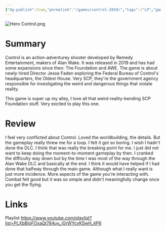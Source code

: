 ```yaml
---
{"dg-publish":true,"permalink":"/games/control-2019/","tags":["LP","games"],"created":"2023-12-08","updated":"2024-08-05"}
---
```



![Hero Control.png](/img/user/Attachments/Hero%20Control.png)

# Summary

Control is an action-adventurey shooter developed by Remedy Entertainment, makers of Alan Wake. It was released in 2019 and has had some expansions since then: The Foundation and AWE. The game is about newly hired Director Jesse Faden exploring the Federal Bureau of Control's headquarters, the Oldest House. Very SCP, they're the government agency responsible for investigating the weird and dangerous things that violate reality.

This game is super up my alley, I love all that weird reality-bending SCP Foundation stuff. Very excited to play this one.

# Review

I feel very conflicted about Control. Loved the worldbuilding, the details. But the gameplay really threw me for a loop. I felt it got so boring. I wish I hadn't done the DLC. I think that was really the breaking point for me. I just did not want to keep doing the moment-to-moment gameplay by then. I cranked the difficulty way down but by the time I was most of the way through the Alan Wake DLC and basically at the end. I think it would have helped if I had done that halfway through the main game. Although what I really want is just more incidence. More aspects of the game you're interacting with. Combat felt good but it was so simple and didn't meaningfully change once you get the flying.

# Links

Playlist https://www.youtube.com/playlist?list=PLXbBIoFOxaQt784uy_jGrWYcvKSwH_4P6
